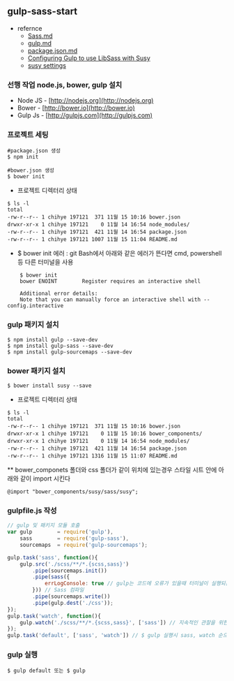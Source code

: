## gulp-sass-start
- refernce
 	- [Sass.md](https://github.com/chiabi/start/blob/master/reference/Sass.md)
 	- [gulp.md](https://github.com/chiabi/start/blob/master/reference/gulp.md)
 	- [package.json.md](https://github.com/chiabi/start/blob/master/reference/package.json.md)
 	- [Configuring Gulp to use LibSass with Susy](https://zellwk.com/blog/gulp-libsass-with-susy/)
 	- [susy settings](http://webclub.tistory.com/246)

### 선행 작업 node.js, bower, gulp 설치
- Node JS - [http://nodejs.org](http://nodejs.org)
- Bower - [http://bower.io](http://bower.io)
- Gulp Js - [http://gulpjs.com](http://gulpjs.com)

### 프로젝트 세팅
```
#package.json 생성
$ npm init 

#bower.json 생성
$ bower init 
```
- 프로젝트 디렉터리 상태
```
$ ls -l
total
-rw-r--r-- 1 chihye 197121  371 11월 15 10:16 bower.json
drwxr-xr-x 1 chihye 197121    0 11월 14 16:54 node_modules/
-rw-r--r-- 1 chihye 197121  421 11월 14 16:54 package.json
-rw-r--r-- 1 chihye 197121 1007 11월 15 11:04 README.md
```
* $ bower init 에러 : git Bash에서 아래와 같은 에러가 뜬다면 cmd, powershell등 다른 터미널을 사용
```
	$ bower init
	bower ENOINT        Register requires an interactive shell

	Additional error details:
	Note that you can manually force an interactive shell with --config.interactive
```

### gulp 패키지 설치
```
$ npm install gulp --save-dev
$ npm install gulp-sass --save-dev
$ npm install gulp-sourcemaps --save-dev
```
### bower 패키지 설치
```
$ bower install susy --save
```
- 프로젝트 디렉터리 상태
```
$ ls -l
total
-rw-r--r-- 1 chihye 197121  371 11월 15 10:16 bower.json
drwxr-xr-x 1 chihye 197121    0 11월 15 10:16 bower_components/
drwxr-xr-x 1 chihye 197121    0 11월 14 16:54 node_modules/
-rw-r--r-- 1 chihye 197121  421 11월 14 16:54 package.json
-rw-r--r-- 1 chihye 197121 1316 11월 15 11:07 README.md
```
**  bower_componets 폴더와 css 폴더가 같이 위치에 있는경우 스타일 시트 안에 아래와 같이 import 시킨다
```
@import "bower_components/susy/sass/susy";
```

### gulpfile.js 작성
```javascript
// gulp 및 패키지 모듈 호출
var gulp        = require('gulp'),
    sass        = require('gulp-sass'),
    sourcemaps  = require('gulp-sourcemaps');

gulp.task('sass', function(){
    gulp.src('./scss/**/*.{scss,sass}')
        .pipe(sourcemaps.init())
        .pipe(sass({
            errLogConsole: true // gulp는 코드에 오류가 있을때 터미널이 실행되는 것을 중단하고 실제 워크플로우를 방해함 그것을 해결하는 소스
        })) // Sass 컴파일
        .pipe(sourcemaps.write())
        .pipe(gulp.dest('./css'));
});
gulp.task('watch', function(){
    gulp.watch('./scss/**/*.{scss,sass}', ['sass']) // 지속적인 관찰을 위한 watch task
});
gulp.task('default', ['sass', 'watch']) // $ gulp 실행시 sass, watch 순으로 실행

```
### gulp 실행
```
$ gulp default 또는 $ gulp
```

